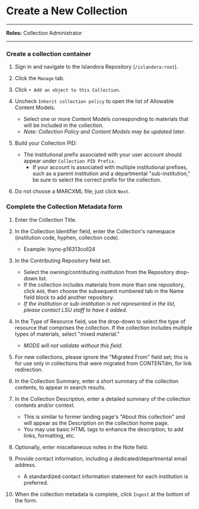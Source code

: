 # Create a New Collection

--------------------------

__Roles:__ Collection Administrator

--------------------------

### Create a collection container

1. Sign in and navigate to the Islandora Repository (`/islandora:root`).

1. Click the `Manage` tab.

1. Click `+ Add an object to this Collection`.

1. Uncheck `Inherit collection policy` to open the list of Allowable Content Models.
	* Select one or more Content Models corresponding to materials that will be included in the collection.
	* _Note: Collection Policy and Content Models may be updated later._

1. Build your Collection PID:
	* The institutional prefix associated with your user account should appear under `Collection PID Prefix`.
		* If your account is associated with multiple institutional prefixes, such as a parent institution and a departmental "sub-institution," be sure to select the correct prefix for the collection.

1. Do not choose a MARCXML file; just click `Next`.

### Complete the Collection Metadata form

1. Enter the Collection Title.

1. In the Collection Identifier field, enter the Collection's namespace (institution code, hyphen, collection code).
	* Example: loyno-p16313coll24

1. In the Contributing Repository field set:
	* Select the owning/contributing institution from the Repository drop-down list.
	* If the collection includes materials from more than one repository, click `Add`, then choose the subsequent numbered tab in the Name field block to add another repository.
	* _If the institution or sub-institution is not represented in the list, please contact LSU staff to have it added._

1. In the Type of Resource field, use the drop-down to select the type of resource that comprises the collection. If the collection includes multiple types of materials, select "mixed material."
	* _MODS will not validate without this field._

1. For new collections, please ignore the "Migrated From" field set; this is for use only in collections that were migrated from CONTENTdm, for link redirection.

1. In the Collection Summary, enter a short summary of the collection contents, to appear in search results.

1. In the Collection Description, enter a detailed summary of the collection contents and/or context.
	* This is similar to former landing page's "About this collection" and will appear as the Description on the collection home page.
	* You may use basic HTML tags to enhance the description, to add links, formatting, etc.

1. Optionally, enter miscellaneous notes in the Note field.

1. Provide contact information, including a dedicated/departmental email address.
	* A standardized contact information statement for each institution is preferred.

1. When the collection metadata is complete, click `Ingest` at the bottom of the form.
